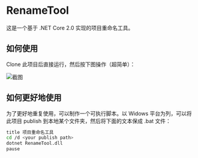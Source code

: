 # RenameTool
这是一个基于 .NET Core 2.0 实现的项目重命名工具。

## 如何使用

Clone 此项目后直接运行，然后按下图操作（超简单）：

![截图](https://user-images.githubusercontent.com/5000396/31938101-28e9fa08-b8e9-11e7-852a-1361c65fe28a.gif)

## 如何更好地使用

为了更好地重复使用，可以制作一个可执行脚本。以 Widows 平台为列，可以将此项目 publish 到本地某个文件夹，然后将下面的文本保成 .bat 文件：

```bash
title 项目重命名工具
cd /d <your publish path>
dotnet RenameTool.dll
pause
```

